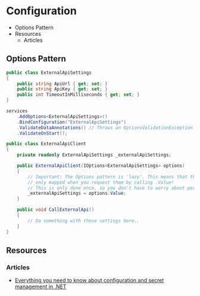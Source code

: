 # Configuration
* Options Pattern
* Resources
  * Articles
## Options Pattern
```csharp
public class ExternalApiSettings
{
    public string ApiUrl { get; set; }
    public string ApiKey { get; set; }
    public int TimeoutInMilliseconds { get; set; }
}
```
```csharp
services
    .AddOptions<ExternalApiSettings>()
    .BindConfiguration("ExternalApiSettings")
    .ValidateDataAnnotations() // Throws an OptionsValidationException if the configuration is invalid
    .ValidateOnStart();

```
```csharp
public class ExternalApiClient
{
    private readonly ExternalApiSettings _externalApiSettings;

    public ExternalApiClient(IOptions<ExternalApiSettings> options)
    {
        // Important: The Options pattern is 'lazy'. This means that the options are
        // only mapped when you request them by calling .Value!
        // This is only done once, so you don't have to worry about performance.
        _externalApiSettings = options.Value;
    }

    public void CallExternalApi()
    {
        // Do something with these settings here..
    }
}
```
## Resources
### Articles
* [Everything you need to know about configuration and secret management in .NET](https://stenbrinke.nl/blog/configuration-and-secret-management-in-dotnet/)
